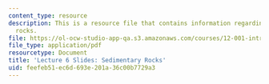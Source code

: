 ```yaml
---
content_type: resource
description: This is a resource file that contains information regarding sedimentary
  rocks.
file: https://ol-ocw-studio-app-qa.s3.amazonaws.com/courses/12-001-introduction-to-geology-fall-2013/feefeb51ec6d693e201a36c00b7729a3_MIT12_001F13_Lecture6slides.pdf
file_type: application/pdf
resourcetype: Document
title: 'Lecture 6 Slides: Sedimentary Rocks'
uid: feefeb51-ec6d-693e-201a-36c00b7729a3
---
```


